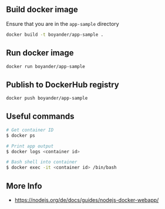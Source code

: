 ## Build docker image

Ensure that you are in the `app-sample` directory

```bash
docker build -t boyander/app-sample .
```

## Run docker image

```bash
docker run boyander/app-sample
```

## Publish to DockerHub registry

```bash
docker push boyander/app-sample
```

## Useful commands

```bash
# Get container ID
$ docker ps

# Print app output
$ docker logs <container id>

# Bash shell into container
$ docker exec -it <container id> /bin/bash
```

## More Info

- https://nodejs.org/de/docs/guides/nodejs-docker-webapp/
